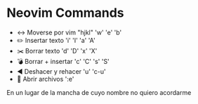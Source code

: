 # Neovim Commands

- :left_right_arrow: Moverse por vim "hjkl" 'w' 'e' 'b'
- :pencil2: Insertar texto 'i' 'I' 'a' 'A'
- :scissors: Borrar texto 'd' 'D' 'x' 'X'
- :bomb: Borrar + insertar 'c' 'C' 's' 'S'
- :arrow_backward: Deshacer y rehacer 'u' 'c-u'
- :file_folder: Abrir archivos ':e'

En un lugar de la mancha de cuyo nombre no quiero acordarme

